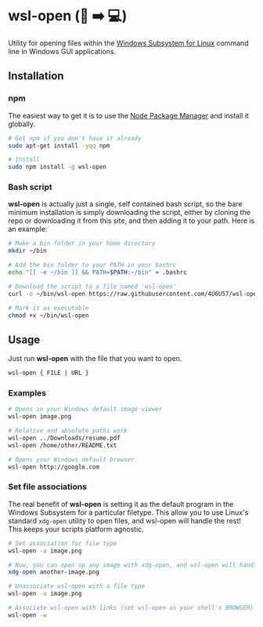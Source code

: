 # wsl-open (:open_file_folder: :arrow_right: :computer:)

Utility for opening files within the [Windows Subsystem for Linux][wsl] command
line in Windows GUI applications.

## Installation

### npm

The easiest way to get it is to use the [Node Package Manager][npm] and install
it globally.

```bash
# Get npm if you don't have it already
sudo apt-get install -yqq npm

# Install
sudo npm install -g wsl-open
```

### Bash script

**wsl-open** is actually just a single, self contained bash script, so the bare
minimum installation is simply downloading the script, either by cloning the
repo or downloading it from this site, and then adding it to your path. Here is
an example:

```bash
# Make a bin folder in your home directory
mkdir ~/bin

# Add the bin folder to your PATH in your bashrc
echo "[[ -e ~/bin ]] && PATH=$PATH:~/bin" » .bashrc

# Download the script to a file named 'wsl-open'
curl -o ~/bin/wsl-open https://raw.githubusercontent.com/4U6U57/wsl-open/master/wsl-open.sh

# Mark it as executable
chmod +x ~/bin/wsl-open
```

## Usage

Just run **wsl-open** with the file that you want to open.

```bash
wsl-open { FILE | URL }

```

### Examples

```bash
# Opens in your Windows default image viewer
wsl-open image.png

# Relative and absolute paths work
wsl-open ../Downloads/resume.pdf
wsl-open /home/other/README.txt

# Opens your Windows default browser
wsl-open http://google.com
```

### Set file associations

The real benefit of **wsl-open** is setting it as the default program in the
Windows Subsystem for a particular filetype. This allow you to use Linux's
standard `xdg-open` utility to open files, and wsl-open will handle the rest!
This keeps your scripts platform agnostic.

```bash
# Set association for file type
wsl-open -a image.png

# Now, you can open up any image with xdg-open, and wsl-open will handle it
xdg-open another-image.png

# Unassociate wsl-open with a file type
wsl-open -u image.png

# Associate wsl-open with links (set wsl-open as your shell's BROWSER)
wsl-open -w
```

[wsl]: https://msdn.microsoft.com/en-us/commandline/wsl/about
[npm]: https://npmjs.com
